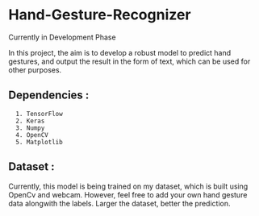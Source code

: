 # Hand-Gesture-Recognizer
Currently in Development Phase

In this project, the aim is to develop a robust model to predict hand gestures, and output the result in the form of text,
which can be used for other purposes.


## Dependencies :
      1. TensorFlow
      2. Keras
      3. Numpy
      4. OpenCV
      5. Matplotlib
      
      

## Dataset :
Currently, this model is being trained on my dataset, which is built using OpenCv and webcam.
However, feel free to add your own hand gesture data alongwith the labels. Larger the dataset, better the prediction.


##
